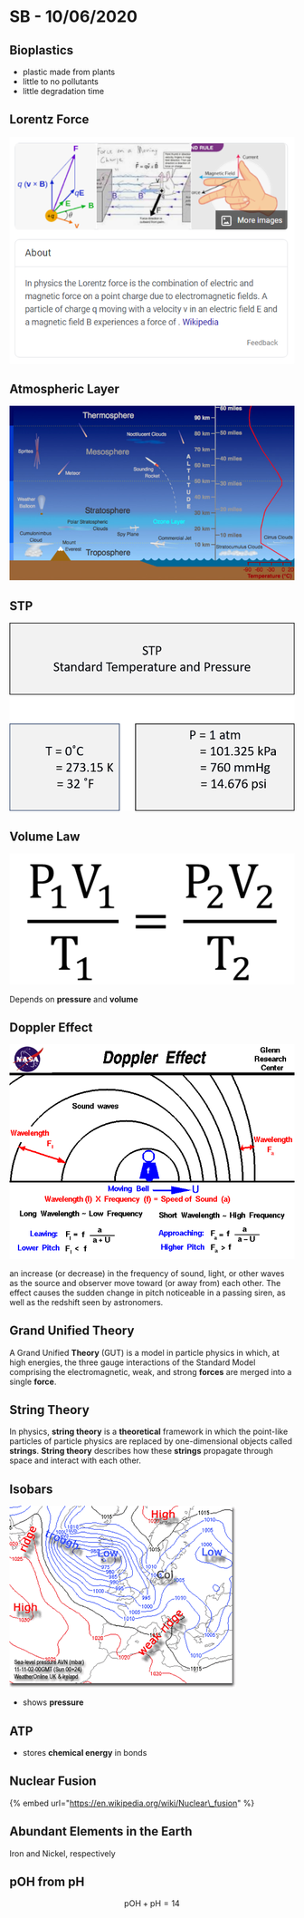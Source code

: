 # SB - 10/06/2020

## Bioplastics

* plastic made from plants
* little to no pollutants
* little degradation time

## Lorentz Force

![](../.gitbook/assets/image%20%2819%29.png)

## Atmospheric Layer

![](../.gitbook/assets/image%20%2814%29.png)

## STP

![](../.gitbook/assets/image%20%2817%29.png)

## Volume Law

![](../.gitbook/assets/image%20%2820%29.png)

Depends on **pressure** and **volume**

## Doppler Effect

![](../.gitbook/assets/image%20%2815%29.png)

an increase \(or decrease\) in the frequency of sound, light, or other waves as the source and observer move toward \(or away from\) each other. The effect causes the sudden change in pitch noticeable in a passing siren, as well as the redshift seen by astronomers.

## Grand Unified Theory

 A Grand Unified **Theory** \(GUT\) is a model in particle physics in which, at high energies, the three gauge interactions of the Standard Model comprising the electromagnetic, weak, and strong **forces** are merged into a single **force**.

## String Theory

 In physics, **string theory** is a **theoretical** framework in which the point-like particles of particle physics are replaced by one-dimensional objects called **strings**. **String theory** describes how these **strings** propagate through space and interact with each other.

## Isobars

![](../.gitbook/assets/image%20%2821%29.png)

* shows **pressure**

## ATP

* stores **chemical energy** in bonds

## Nuclear Fusion

{% embed url="https://en.wikipedia.org/wiki/Nuclear\_fusion" %}

## Abundant Elements in the Earth

Iron and Nickel, respectively

## pOH from pH

$$
\text{pOH}+\text{pH}=14
$$

